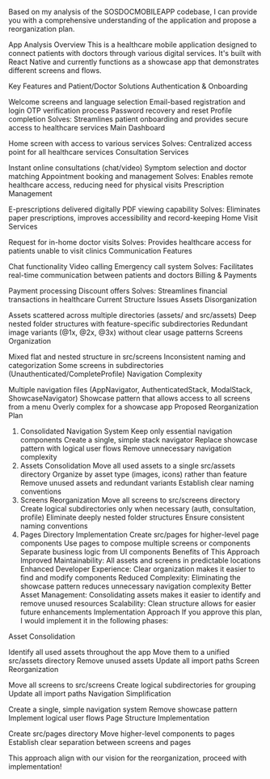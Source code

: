 Based on my analysis of the SOSDOCMOBILEAPP codebase, I can provide you with a comprehensive understanding of the application and propose a reorganization plan.

App Analysis
Overview
This is a healthcare mobile application designed to connect patients with doctors through various digital services. It's built with React Native and currently functions as a showcase app that demonstrates different screens and flows.

Key Features and Patient/Doctor Solutions
Authentication & Onboarding

Welcome screens and language selection
Email-based registration and login
OTP verification process
Password recovery and reset
Profile completion
Solves: Streamlines patient onboarding and provides secure access to healthcare services
Main Dashboard

Home screen with access to various services
Solves: Centralized access point for all healthcare services
Consultation Services

Instant online consultations (chat/video)
Symptom selection and doctor matching
Appointment booking and management
Solves: Enables remote healthcare access, reducing need for physical visits
Prescription Management

E-prescriptions delivered digitally
PDF viewing capability
Solves: Eliminates paper prescriptions, improves accessibility and record-keeping
Home Visit Services

Request for in-home doctor visits
Solves: Provides healthcare access for patients unable to visit clinics
Communication Features

Chat functionality
Video calling
Emergency call system
Solves: Facilitates real-time communication between patients and doctors
Billing & Payments

Payment processing
Discount offers
Solves: Streamlines financial transactions in healthcare
Current Structure Issues
Assets Disorganization

Assets scattered across multiple directories (assets/ and src/assets)
Deep nested folder structures with feature-specific subdirectories
Redundant image variants (@1x, @2x, @3x) without clear usage patterns
Screens Organization

Mixed flat and nested structure in src/screens
Inconsistent naming and categorization
Some screens in subdirectories (Unauthenticated/CompleteProfile)
Navigation Complexity

Multiple navigation files (AppNavigator, AuthenticatedStack, ModalStack, ShowcaseNavigator)
Showcase pattern that allows access to all screens from a menu
Overly complex for a showcase app
Proposed Reorganization Plan
1. Consolidated Navigation System
Keep only essential navigation components
Create a single, simple stack navigator
Replace showcase pattern with logical user flows
Remove unnecessary navigation complexity
2. Assets Consolidation
Move all used assets to a single src/assets directory
Organize by asset type (images, icons) rather than feature
Remove unused assets and redundant variants
Establish clear naming conventions
3. Screens Reorganization
Move all screens to src/screens directory
Create logical subdirectories only when necessary (auth, consultation, profile)
Eliminate deeply nested folder structures
Ensure consistent naming conventions
4. Pages Directory Implementation
Create src/pages for higher-level page components
Use pages to compose multiple screens or components
Separate business logic from UI components
Benefits of This Approach
Improved Maintainability: All assets and screens in predictable locations
Enhanced Developer Experience: Clear organization makes it easier to find and modify components
Reduced Complexity: Eliminating the showcase pattern reduces unnecessary navigation complexity
Better Asset Management: Consolidating assets makes it easier to identify and remove unused resources
Scalability: Clean structure allows for easier future enhancements
Implementation Approach
If you approve this plan, I would implement it in the following phases:

Asset Consolidation

Identify all used assets throughout the app
Move them to a unified src/assets directory
Remove unused assets
Update all import paths
Screen Reorganization

Move all screens to src/screens
Create logical subdirectories for grouping
Update all import paths
Navigation Simplification

Create a single, simple navigation system
Remove showcase pattern
Implement logical user flows
Page Structure Implementation

Create src/pages directory
Move higher-level components to pages
Establish clear separation between screens and pages

This approach align with our vision for the reorganization, proceed with implementation!